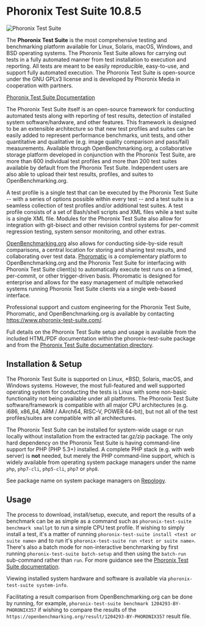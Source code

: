 # Phoronix Test Suite 10.8.5
![Phoronix Test Suite](pts-core/static/images/pts-308x160.png)

The **Phoronix Test Suite** is the most comprehensive testing and benchmarking
platform available for Linux, Solaris, macOS, Windows, and BSD operating
systems. The Phoronix Test Suite allows for carrying out tests in a fully
automated manner from test installation to execution and reporting. All tests
are meant to be easily reproducible, easy-to-use, and support fully automated
execution. The Phoronix Test Suite is open-source under the GNU GPLv3 license
and is developed by Phoronix Media in cooperation with partners.

[Phoronix Test Suite
Documentation](https://github.com/phoronix-test-suite/phoronix-test-suite/blob/master/documentation/phoronix-test-suite.md)

The Phoronix Test Suite itself is an open-source framework for conducting
automated tests along with reporting of test results, detection of installed
system software/hardware, and other features. This framework is designed to be
an extensible architecture so that new test profiles and suites can be easily
added to represent performance benchmarks, unit tests, and other quantitative
and qualitative (e.g. image quality comparison and pass/fail) measurements.
Available through OpenBenchmarking.org, a collaborative storage platform
developed in conjunction with the Phoronix Test Suite, are more than 600
individual test profiles and more than 200 test suites available by default from
the Phoronix Test Suite. Independent users are also able to upload their test
results, profiles, and suites to OpenBenchmarking.org.

A test profile is a single test that can be executed by the Phoronix Test Suite
-- with a series of options possible within every test -- and a test suite is a
seamless collection of test profiles and/or additional test suites. A test
profile consists of a set of Bash/shell scripts and XML files while a test suite
is a single XML file. Modules for the Phoronix Test Suite also allow for
integration with git-bisect and other revision control systems for per-commit
regression testing, system sensor monitoring, and other extras.

[OpenBenchmarking.org](https://www.openbenchmarking.org/) also allows for
conducting side-by-side result comparisons, a central location for storing and
sharing test results, and collaborating over test data.
[Phoromatic](https://www.phoromatic.com/) is a complementary platform to
OpenBenchmarking.org and the Phoronix Test Suite for interfacing with Phoronix
Test Suite client(s) to automatically execute test runs on a timed, per-commit,
or other trigger-driven basis. Phoromatic is designed for enterprise and allows
for the easy management of multiple networked systems running Phoronix Test
Suite clients via a single web-based interface.

Professional support and custom engineering for the Phoronix Test Suite,
Phoromatic, and OpenBenchmarking.org is available by contacting
<https://www.phoronix-test-suite.com/>.

Full details on the Phoronix Test Suite setup and usage is available from the
included HTML/PDF documentation within the phoronix-test-suite package and from
the [Phoronix Test Suite documentation directory](documentation/).

## Installation & Setup

The Phoronix Test Suite is supported on Linux, *BSD, Solaris, macOS, and Windows
systems. However, the most full-featured and well supported operating system for
conducting the tests is Linux with some non-basic functionality not being
available under all platforms. The Phoronix Test Suite software/framework is
compatible with all major CPU architectures (e.g. i686, x86_64, ARM / AArch64,
RISC-V, POWER 64-bit), but not all of the test profiles/suites are compatible
with all architectures.

The Phoronix Test Suite can be installed for system-wide usage or run locally
without installation from the extracted tar.gz/zip package. The only hard
dependency on the Phoronix Test Suite is having command-line support for PHP
(PHP 5.3+) installed. A complete PHP stack (e.g. with web server) is **not**
needed, but merely the PHP command-line support, which is widely available from
operating system package managers under the name `php`, `php7-cli`, `php5-cli`,
`php7` or `php8`.

See package name on system package managers on [Repology](https://repology.org/project/phoronix-test-suite/versions).

## Usage

The process to download, install/setup, execute, and report the results of a
benchmark can be as simple as a command such as `phoronix-test-suite benchmark
smallpt` to run a simple CPU test profile. If wishing to simply install a test,
it's a matter of running `phoronix-test-suite install <test or suite name>` and
to run it's `phoronix-test-suite run <test or suite name>`. There's also a batch
mode for non-interactive benchmarking by first running `phoronix-test-suite
batch-setup` and then using the `batch-run` sub-command rather than `run`. For
more guidance see the [Phoronix Test Suite
documentation](documentation/phoronix-test-suite.md).

Viewing installed system hardware and software is available via
`phoronix-test-suite system-info`.

Facilitating a result comparison from OpenBenchmarking.org can be done by
running, for example, `phoronix-test-suite benchmark 1204293-BY-PHORONIX357` if
wishing to compare the results of the
`https://openbenchmarking.org/result/1204293-BY-PHORONIX357` result file.


